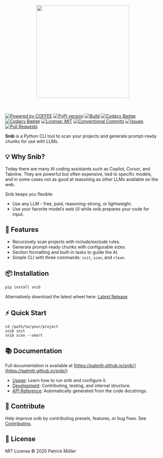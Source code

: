 <h1 align="center">
<img src="https://gist.githubusercontent.com/patmllr/4fa5d1b50a1475c91d8323c75de8a2a2/raw/26ea2b9795a70cf65fc753b5b8eb3ac64f300cc7/snib.svg" width="300">
</h1><br>

[![Powered by COFFEE](https://img.shields.io/badge/powered%20by-COFFEE-orange.svg?style=flat&colorA=E1523D&colorB=007D8A)](https://github.com/patmllr/snib)
[![PyPI version](https://img.shields.io/pypi/v/snib.svg)](https://pypi.org/project/snib/)
[![Build](https://github.com/patmllr/snib/actions/workflows/release.yml/badge.svg)](https://github.com/patmllr/snib/actions/workflows/release.yml)
[![Codacy Badge](https://app.codacy.com/project/badge/Grade/0f5cf59b56334f75a75892804f237677)](https://app.codacy.com/gh/patmllr/snib/dashboard?utm_source=gh&utm_medium=referral&utm_content=&utm_campaign=Badge_grade)
[![Codacy Badge](https://app.codacy.com/project/badge/Coverage/0f5cf59b56334f75a75892804f237677)](https://app.codacy.com/gh/patmllr/snib/dashboard?utm_source=gh&utm_medium=referral&utm_content=&utm_campaign=Badge_coverage)
[![License: MIT](https://img.shields.io/badge/License-MIT-green.svg)](https://opensource.org/licenses/MIT)
[![Conventional Commits](https://img.shields.io/badge/Conventional%20Commits-1.0.0-%23FE5196?logo=conventionalcommits&logoColor=white)](https://conventionalcommits.org)
[![Issues](https://img.shields.io/github/issues/patmllr/snib)](https://github.com/patmllr/snib/issues)
[![Pull Requests](https://img.shields.io/github/issues-pr/patmllr/snib)](https://github.com/patmllr/snib/pulls)

**Snib** is a Python CLI tool to scan your projects and generate prompt-ready chunks for use with LLMs.

## 💡 Why Snib?

Today there are many AI coding assistants such as Copilot, Cursor, and Tabnine. They are powerful but often expensive, tied to specific models, and in some cases not as good at reasoning as other LLMs available on the web.

Snib keeps you flexible:
- Use any LLM - free, paid, reasoning-strong, or lightweight.  
- Use your favorite model’s web UI while snib prepares your code for input.

## 🚀 Features

- Recursively scan projects with include/exclude rules.
- Generate prompt-ready chunks with configurable sizes.
- Section formatting and built-in tasks to guide the AI.
- Simple CLI with three commands: `init`, `scan`, and `clean`.

## 📦 Installation 

```bash
pip install snib
```

Alternatively download the latest wheel here: [Latest Release](https://github.com/patmllr/snib/releases/latest)

## ⚡ Quick Start

```text
cd /path/to/your/project
snib init
snib scan --smart
```

## 📚 Documentation

Full documentation is available at [https://patmllr.github.io/snib/](https://patmllr.github.io/snib/):
- [Usage](https://patmllr.github.io/snib/usage/getting-started/): Learn how to run snib and configure it.
- [Development](https://patmllr.github.io/snib/development/contributing/): Contributing, testing, and internal structure.
- [API Reference](https://patmllr.github.io/snib/reference/pipeline/): Automatically generated from the code docstrings.

## 🤝 Contribute

Help improve snib by contributing presets, features, or bug fixes. See [Contributing](https://patmllr.github.io/snib/development/contributing/).

## 📜 License

MIT License © 2025 Patrick Müller
